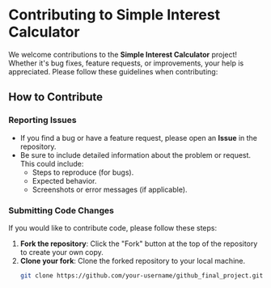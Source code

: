 # Contributing to Simple Interest Calculator

We welcome contributions to the **Simple Interest Calculator** project! Whether it's bug fixes, feature requests, or improvements, your help is appreciated. Please follow these guidelines when contributing:

## How to Contribute

### Reporting Issues
- If you find a bug or have a feature request, please open an **Issue** in the repository.
- Be sure to include detailed information about the problem or request. This could include:
  - Steps to reproduce (for bugs).
  - Expected behavior.
  - Screenshots or error messages (if applicable).

### Submitting Code Changes
If you would like to contribute code, please follow these steps:

1. **Fork the repository**: Click the "Fork" button at the top of the repository to create your own copy.
2. **Clone your fork**: Clone the forked repository to your local machine.
   ```bash
   git clone https://github.com/your-username/github_final_project.git
